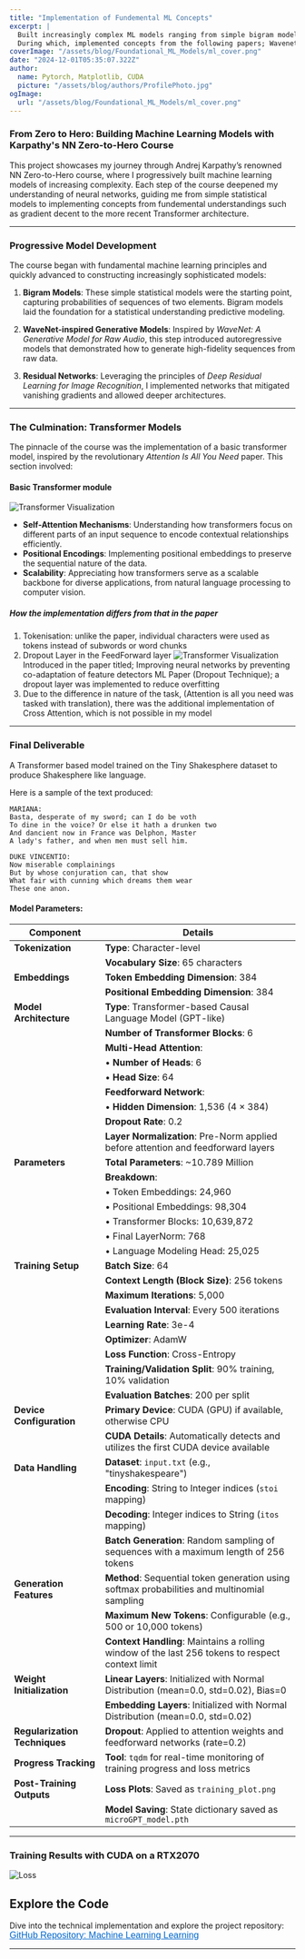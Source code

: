 ```yaml
---
title: "Implementation of Fundemental ML Concepts"
excerpt: |
  Built increasingly complex ML models ranging from simple bigram models to a basic transformer model. 
  During which, implemented concepts from the following papers; Wavenet a generative model for raw audio, Attention is all you need, Deep residual learning for image recognition, Improving neural networks by preventing co-adaptation of feature detectors ML Paper (Dropout Technique)
coverImage: "/assets/blog/Foundational_ML_Models/ml_cover.png"
date: "2024-12-01T05:35:07.322Z"
author:
  name: Pytorch, Matplotlib, CUDA
  picture: "/assets/blog/authors/ProfilePhoto.jpg"
ogImage:
  url: "/assets/blog/Foundational_ML_Models/ml_cover.png"
---
```


### **From Zero to Hero: Building Machine Learning Models with Karpathy's NN Zero-to-Hero Course**

This project showcases my journey through Andrej Karpathy’s renowned NN Zero-to-Hero course, where I progressively built machine learning models of increasing complexity. Each step of the course deepened my understanding of neural networks, guiding me from simple statistical models to implementing concepts from fundemental understandings such as gradient decent to the more recent Transformer architecture.

---

### **Progressive Model Development**

The course began with fundamental machine learning principles and quickly advanced to constructing increasingly sophisticated models:

1. **Bigram Models**: These simple statistical models were the starting point, capturing probabilities of sequences of two elements. Bigram models laid the foundation for a statistical understanding predictive modeling.

2. **WaveNet-inspired Generative Models**: Inspired by *WaveNet: A Generative Model for Raw Audio*, this step introduced autoregressive models that demonstrated how to generate high-fidelity sequences from raw data.

3. **Residual Networks**: Leveraging the principles of *Deep Residual Learning for Image Recognition*, I implemented networks that mitigated vanishing gradients and allowed deeper architectures.

---

### **The Culmination: Transformer Models**

The pinnacle of the course was the implementation of a basic transformer model, inspired by the revolutionary *Attention Is All You Need* paper. This section involved:

#### Basic Transformer module
![Transformer Visualization](/assets/blog/Foundational_ML_Models/Transfomer_Model.jpg)


- **Self-Attention Mechanisms**: Understanding how transformers focus on different parts of an input sequence to encode contextual relationships efficiently.
- **Positional Encodings**: Implementing positional embeddings to preserve the sequential nature of the data.
- **Scalability**: Appreciating how transformers serve as a scalable backbone for diverse applications, from natural language processing to computer vision.

##### How the implementation differs from that in the paper

1. Tokenisation: unlike the paper, individual characters were used as tokens instead of subwords or word chunks
2. Dropout Layer in the FeedForward layer
![Transformer Visualization](/assets/blog/Foundational_ML_Models/FeedForwardLayer.jpg)
Introduced in the paper titled; Improving neural networks by preventing co-adaptation of feature detectors ML Paper (Dropout Technique); a dropout layer was implemented to reduce overfitting
3. Due to the difference in nature of the task, (Attention is all you need was tasked with translation), there was the additional implementation of Cross Attention, which is not possible in my model

---

### **Final Deliverable**

A Transformer based model trained on the Tiny Shakesphere dataset to produce Shakesphere like language.

Here is a sample of the text produced:

    MARIANA:
    Basta, desperate of my sword; can I do be voth
    To dine in the voice? Or else it hath a drunken two
    And dancient now in France was Delphon, Master
    A lady's father, and when men must sell him.

    DUKE VINCENTIO:
    Now miserable complainings
    But by whose conjuration can, that show
    What fair with cunning which dreams them wear
    These one anon.

#### Model Parameters:

|**Component**|**Details**|
|---|---|
|**Tokenization**|**Type**: Character-level|
||**Vocabulary Size**: 65 characters|
|**Embeddings**|**Token Embedding Dimension**: 384|
||**Positional Embedding Dimension**: 384|
|**Model Architecture**|**Type**: Transformer-based Causal Language Model (GPT-like)|
||**Number of Transformer Blocks**: 6|
||**Multi-Head Attention**:|
||• **Number of Heads**: 6|
||• **Head Size**: 64|
||**Feedforward Network**:|
||• **Hidden Dimension**: 1,536 (4 × 384)|
||**Dropout Rate**: 0.2|
||**Layer Normalization**: Pre-Norm applied before attention and feedforward layers|
|**Parameters**|**Total Parameters**: ~10.789 Million|
||**Breakdown**:|
||• Token Embeddings: 24,960|
||• Positional Embeddings: 98,304|
||• Transformer Blocks: 10,639,872|
||• Final LayerNorm: 768|
||• Language Modeling Head: 25,025|
|**Training Setup**|**Batch Size**: 64|
||**Context Length (Block Size)**: 256 tokens|
||**Maximum Iterations**: 5,000|
||**Evaluation Interval**: Every 500 iterations|
||**Learning Rate**: 3e-4|
||**Optimizer**: AdamW|
||**Loss Function**: Cross-Entropy|
||**Training/Validation Split**: 90% training, 10% validation|
||**Evaluation Batches**: 200 per split|
|**Device Configuration**|**Primary Device**: CUDA (GPU) if available, otherwise CPU|
||**CUDA Details**: Automatically detects and utilizes the first CUDA device available|
|**Data Handling**|**Dataset**: `input.txt` (e.g., "tinyshakespeare")|
||**Encoding**: String to Integer indices (`stoi` mapping)|
||**Decoding**: Integer indices to String (`itos` mapping)|
||**Batch Generation**: Random sampling of sequences with a maximum length of 256 tokens|
|**Generation Features**|**Method**: Sequential token generation using softmax probabilities and multinomial sampling|
||**Maximum New Tokens**: Configurable (e.g., 500 or 10,000 tokens)|
||**Context Handling**: Maintains a rolling window of the last 256 tokens to respect context limit|
|**Weight Initialization**|**Linear Layers**: Initialized with Normal Distribution (mean=0.0, std=0.02), Bias=0|
||**Embedding Layers**: Initialized with Normal Distribution (mean=0.0, std=0.02)|
|**Regularization Techniques**|**Dropout**: Applied to attention weights and feedforward networks (rate=0.2)|
|**Progress Tracking**|**Tool**: `tqdm` for real-time monitoring of training progress and loss metrics|
|**Post-Training Outputs**|**Loss Plots**: Saved as `training_plot.png`|
||**Model Saving**: State dictionary saved as `microGPT_model.pth`|

---
### Training Results with CUDA on a RTX2070
![Loss](/assets/blog/Foundational_ML_Models/training_plot.png)

## **Explore the Code**

Dive into the technical implementation and explore the project repository: 
<a href="https://github.com/Hong-yiii/machine_learning_learning" 
   target="_blank" 
   rel="noopener noreferrer" 
   style="color: #0066cc; text-decoration: underline; font-family: Arial, sans-serif; font-size: 16px; cursor: pointer;">
   GitHub Repository: Machine Learning Learning
</a>

---
